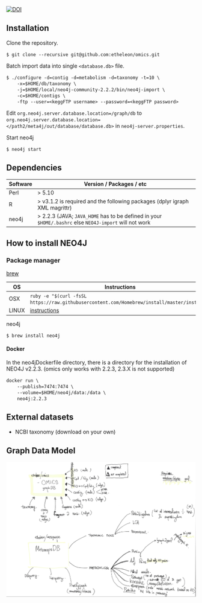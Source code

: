 [![DOI](https://zenodo.org/badge/19045/etheleon/omics.svg)](https://zenodo.org/badge/latestdoi/19045/etheleon/omics)


## Installation

Clone the repository.

```
$ git clone --recursive git@github.com:etheleon/omics.git
```

Batch import data into single `<database.db>` file.

```
$ ./configure -d=contig -d=metabolism -d=taxonomy -t=10 \
    -x=$HOME/db/taxonomy \
    -j=$HOME/local/neo4j-community-2.2.2/bin/neo4j-import \
    -c=$HOME/contigs \
    -ftp --user=<keggFTP username> --password=<keggFTP password>
```

Edit `org.neo4j.server.database.location=/graph/db` to `org.neo4j.server.database.location=</path2/meta4j/out/database/database.db>` in `neo4j-server.properties`.

Start neo4j

```
$ neo4j start
```

## Dependencies

| Software | Version / Packages / etc                                                                             |
| ----     | ----                                                                                                 |
| Perl     | > 5.10                                                                                               |
| R        | > v3.1.2 is required and the following packages (dplyr igraph XML magrittr)                          |
| neo4j    | > 2.2.3 (JAVA; `JAVA_HOME` has to be defined in your `$HOME/.bashrc` else `NEO4J-import` will not work |

## How to install NEO4J

### Package manager

[brew](http://brew.sh/)

| OS    | Instructions                                                                                                    |
| ---   | ---                                                                                                             |
| OSX   | `ruby -e "$(curl -fsSL https://raw.githubusercontent.com/Homebrew/install/master/install)"`                     |
| LINUX | [instructions](https://www.digitalocean.com/community/tutorials/how-to-install-and-use-linuxbrew-on-a-linux-vps)|

neo4j

```
$ brew install neo4j
```

#### Docker

In the neo4jDockerfile directory, there is a directory for the installation of NEO4J v2.2.3. (omics only works with 2.2.3, 2.3.X is not supported)

```
docker run \
    --publish=7474:7474 \
    --volume=$HOME/neo4j/data:/data \
    neo4j:2.2.3
```

## External datasets

* NCBI taxonomy (download on your own)

## Graph Data Model

![workflow](./workflow.png)
